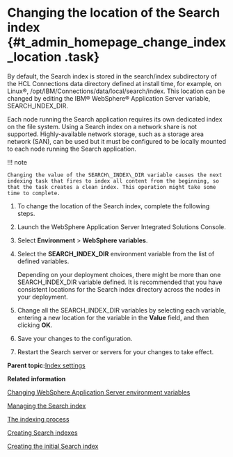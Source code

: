 # Changing the location of the Search index {#t_admin_homepage_change_index_location .task}

By default, the Search index is stored in the search/index subdirectory of the HCL Connections data directory defined at install time, for example, on Linux®, /opt/IBM/Connections/data/local/search/index. This location can be changed by editing the IBM® WebSphere® Application Server variable, SEARCH\_INDEX\_DIR.

Each node running the Search application requires its own dedicated index on the file system. Using a Search index on a network share is not supported. Highly-available network storage, such as a storage area network \(SAN\), can be used but it must be configured to be locally mounted to each node running the Search application.

!!! note 

    Changing the value of the SEARCH\_INDEX\_DIR variable causes the next indexing task that fires to index all content from the beginning, so that the task creates a clean index. This operation might take some time to complete.

1.  To change the location of the Search index, complete the following steps.
2.  Launch the WebSphere Application Server Integrated Solutions Console.

3.  Select **Environment** \> **WebSphere variables**.

4.  Select the **SEARCH\_INDEX\_DIR** environment variable from the list of defined variables.

    Depending on your deployment choices, there might be more than one SEARCH\_INDEX\_DIR variable defined. It is recommended that you have consistent locations for the Search index directory across the nodes in your deployment.

5.  Change all the SEARCH\_INDEX\_DIR variables by selecting each variable, entering a new location for the variable in the **Value** field, and then clicking **OK**.

6.  Save your changes to the configuration.

7.  Restart the Search server or servers for your changes to take effect.


**Parent topic:**[Index settings](../admin/c_admin_search_index_settings.md)

**Related information**  


[Changing WebSphere Application Server environment variables](../admin/t_admin_common_change_was_env_variable.md)

[Managing the Search index](../admin/c_admin_search_manage_index.md)

[The indexing process](../admin/c_admin_search_index_process.md)

[Creating Search indexes](../admin/c_admin_search_create_indexes.md)

[Creating the initial Search index](../admin/t_admin_search_create_initial_index_admin.md)


